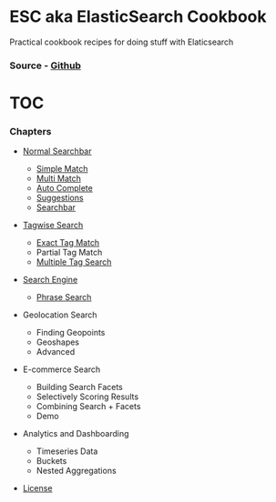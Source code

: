 # ESC aka ElasticSearch Cookbook

Practical cookbook recipes for doing stuff with Elaticsearch

### Source - [Github](https://github.com/appbaseio/esc)

# TOC

### Chapters

* [Normal Searchbar](/searchbar/introduction.md)
  * [Simple Match](/searchbar/simple-match.md)
  * [Multi Match](/searchbar/multi-match.md)
  * [Auto Complete](/searchbar/auto-complete.md)
  * [Suggestions](/searchbar/suggestions.md)
  * [Searchbar](/searchbar/searchbar.md)
* [Tagwise Search](/tagwise-search/introduction.md)
  * [Exact Tag Match](/tagwise-search/exact-match.md)
  * Partial Tag Match
  * [Multiple Tag Search](/tagwise-search/arrays.md)
* [Search Engine](/phrase-search/introduction.md)
  * [Phrase Search](/phrase-search/phrase_match.md)
* Geolocation Search
  * Finding Geopoints
  * Geoshapes
  * Advanced
* E-commerce Search
  * Building Search Facets
  * Selectively Scoring Results
  * Combining Search + Facets
  * Demo
* Analytics and Dashboarding
  * Timeseries Data
  * Buckets
  * Nested Aggregations

* [License](license.md)



